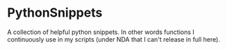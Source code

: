 # PythonSnippets
A collection of helpful python snippets.  In other words functions I continuously use in my scripts (under NDA that I can't release in full here).
